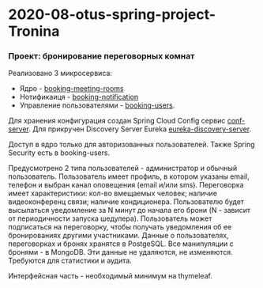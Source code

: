 # 2020-08-otus-spring-project-Tronina

### Проект: бронирование переговорных комнат

Реализовано 3 микросервиса:
- Ядро - [booking-meeting-rooms](/booking-meeting-rooms)
- Нотификаиця - [booking-notification](/booking-notification)
- Управление пользователями - [booking-users](/booking-users).

Для хранения конфигурация создан Spring Cloud Config сервис [conf-server](/config-server).
Для прикручен Discovery Server Eureka [eureka-discovery-server](/eureka-discovery-server).

Доступ в ядро только для авторизованных пользователей.
Также Spring Security есть в booking-users.

Предусмотрено 2 типа пользователей - администратор и обычный пользователь. 
Пользователь имеет профиль, в котором указаны email, телефон и выбран канал оповещения (email и/или sms). 
Переговорка имеет характеристики: кол-во вмещаемых человек; наличие видеоконференц связи; наличие кондиционера. 
Пользователю будет высылаться уведомление за N минут до начала его брони (N - зависит от периодичности запуска шедулера). 
Пользователь может подписаться на переговорку, чтобы получать уведомления об ее бронированиях другими участниками. 
Данные о пользователях, переговорках и бронях хранятся в PostgeSQL.
Все манипуляции с бронями - в MongoDB. Эти данные не удаляются, не изменяются. Требуются для статистики и аудита. 

Интерфейсная часть - необходимый минимум на thymeleaf.
